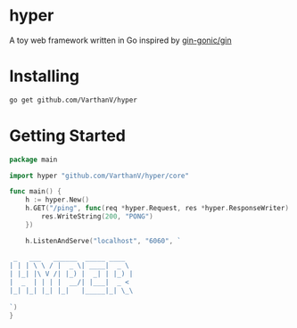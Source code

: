 # hyper

A toy web framework written in Go inspired by [gin-gonic/gin](https://gin-gonic.com/)


# Installing

```sh
go get github.com/VarthanV/hyper
```

# Getting Started

```go
package main

import hyper "github.com/VarthanV/hyper/core"

func main() {
	h := hyper.New()
	h.GET("/ping", func(req *hyper.Request, res *hyper.ResponseWriter) {
		res.WriteString(200, "PONG")
	})

	h.ListenAndServe("localhost", "6060", `
                               
 _   ___   ______  _____ ____  
| | | \ \ / |  _ \| ____|  _ \ 
| |_| |\ V /| |_) |  _| | |_) |
|  _  | | | |  __/| |___|  _ < 
|_| |_| |_| |_|   |_____|_| \_\
                               
`)
}

```


